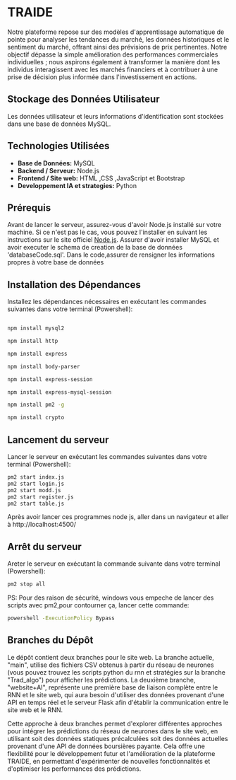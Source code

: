 # TRAIDE

Notre plateforme repose sur des modèles d'apprentissage automatique de pointe pour analyser les tendances du marché, les données historiques et le sentiment du marché, offrant ainsi des prévisions de prix pertinentes. Notre objectif dépasse la simple amélioration des performances commerciales individuelles ; nous aspirons également à transformer la manière dont les individus interagissent avec les marchés financiers et à contribuer à une prise de décision plus informée dans l'investissement en actions.

## Stockage des Données Utilisateur

Les données utilisateur et leurs informations d'identification sont stockées dans une base de données MySQL.

## Technologies Utilisées

- **Base de Données:** MySQL
- **Backend / Serveur:** Node.js
- **Frontend / Site web:** HTML ,CSS ,JavaScript et Bootstrap
- **Developpement IA et strategies:** Python


## Prérequis

Avant de lancer le serveur, assurez-vous d'avoir Node.js installé sur votre machine. Si ce n'est pas le cas, vous pouvez l'installer en suivant les instructions sur le site officiel [Node.js](https://nodejs.org/).
Assurer d'avoir installer MySQL et avoir executer le schema de creation de la base de données 'databaseCode.sql'.
Dans le code,assurer de rensigner les informations propres à votre base de données
## Installation des Dépendances

Installez les dépendances nécessaires en exécutant les commandes suivantes dans votre terminal (Powershell):
```bash

npm install mysql2

npm install http

npm install express

npm install body-parser

npm install express-session

npm install express-mysql-session

npm install pm2 -g

npm install crypto
```
## Lancement du serveur
Lancer le serveur en exécutant les commandes suivantes dans votre terminal (Powershell):
```bash
pm2 start index.js
pm2 start login.js
pm2 start modd.js
pm2 start register.js
pm2 start table.js
```
Après avoir lancer ces programmes node js, aller dans un navigateur et aller à http://localhost:4500/
## Arrêt du serveur
Areter le serveur en exécutant la commande suivante dans votre terminal (Powershell):
```bash
pm2 stop all
```
PS: Pour des raison de sécurité, windows vous empeche de lancer des scripts avec pm2,pour contourner ça, lancer cette commande:
```bash
powershell -ExecutionPolicy Bypass       
```
## Branches du Dépôt

Le dépôt contient deux branches pour le site web. La branche actuelle, "main", utilise des fichiers CSV obtenus à partir du réseau de neurones (vous pouvez trouvez les scripts python du rnn et stratégies sur la branche "Trad_algo") pour afficher les prédictions. La deuxième branche, "website+AI", représente une première base de liaison complète entre le RNN et le site web, qui aura besoin d'utiliser des données provenant d'une API en temps réel et le serveur Flask afin d'établir la communication entre le site web et le RNN.

Cette approche à deux branches permet d'explorer différentes approches pour intégrer les prédictions du réseau de neurones dans le site web, en utilisant soit des données statiques précalculées soit des données actuelles provenant d'une API de données boursières payante. Cela offre une flexibilité pour le développement futur et l'amélioration de la plateforme TRAIDE, en permettant d'expérimenter de nouvelles fonctionnalités et d'optimiser les performances des prédictions.

